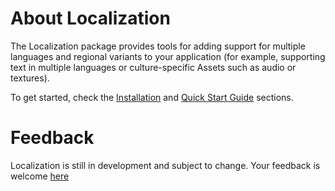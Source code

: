 # About Localization
The Localization package provides tools for adding support for multiple languages and regional variants to your application (for example, supporting text in multiple languages or culture-specific Assets such as audio or textures).

To get started, check the [Installation](Installation.md) and [Quick Start Guide](QuickStartGuide.md) sections.

# Feedback
Localization is still in development and subject to change. Your feedback is welcome [here](https://forum.unity.com/forums/localisation-tools-previews.205/)